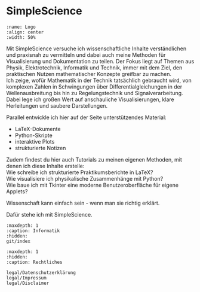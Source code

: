 # SimpleScience

```{figure} Logo/Logo-black.png
:name: Logo
:align: center
:width: 50%
```
Mit SimpleScience versuche ich wissenschaftliche Inhalte verständlichen und praxisnah zu vermitteln und dabei auch meine Methoden für Visualisierung und Dokumentation zu teilen. Der Fokus liegt auf Themen aus Physik, Elektrotechnik, Informatik und Technik, immer mit dem Ziel, den praktischen Nutzen mathematischer Konzepte greifbar zu machen.<br>
Ich zeige, wofür Mathematik in der Technik tatsächlich gebraucht wird, von komplexen Zahlen in Schwingungen über Differentialgleichungen in der Wellenausbreitung bis hin zu Regelungstechnik und Signalverarbeitung.<br>
Dabei lege ich großen Wert auf anschauliche Visualisierungen, klare Herleitungen und saubere Darstellungen.

Parallel entwickle ich hier auf der Seite unterstützendes Material:
- LaTeX-Dokumente
- Python-Skripte
- interaktive Plots
- strukturierte Notizen

Zudem findest du hier auch Tutorials zu meinen eigenen Methoden, mit denen ich diese Inhalte erstelle:<br>
Wie schreibe ich strukturierte Praktikumsberichte in LaTeX?<br>
Wie visualisiere ich physikalische Zusammenhänge mit Python?<br>
Wie baue ich mit Tkinter eine moderne Benutzeroberfläche für eigene Applets?

Wissenschaft kann einfach sein - wenn man sie richtig erklärt.

Dafür stehe ich mit SimpleScience.


```{toctree}
:maxdepth: 1
:caption: Informatik
:hidden:
git/index
```

```{toctree}
:maxdepth: 1
:hidden:
:caption: Rechtliches

legal/Datenschutzerklärung
legal/Impressum
legal/Disclaimer
```